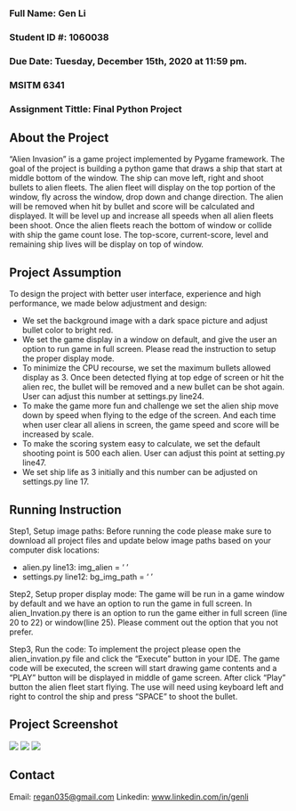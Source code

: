 <h3>Full Name: Gen Li</h3>
<h3>Student ID #: 1060038<br />
<h3>Due Date: Tuesday, December 15th, 2020 at 11:59 pm.</h3>
<h3>MSITM 6341</h3>
<h3>Assignment Tittle: Final Python Project </h3>

## About the Project
 “Alien Invasion” is a game project implemented by Pygame framework. The goal of the project is building a python game that draws a ship that start at middle bottom of the window. The ship can move left, right and shoot bullets to alien fleets. The alien fleet will display on the top portion of the window, fly across the window, drop down and change direction. The alien will be removed when hit by bullet and score will be calculated and displayed. It will be level up and increase all speeds when all alien fleets been shoot. Once the alien fleets reach the bottom of window or collide with ship the game count lose. The top-score, current-score, level and remaining ship lives will be display on top of window. 

 ## Project Assumption
 To design the project with better user interface, experience and high performance, we made below adjustment and design:
* We set the background image with a dark space picture and adjust bullet color to bright red. 
* We set the game display in a window on default, and give the user an option to run game in full screen. Please read the instruction to setup the proper display mode.
* To minimize the CPU recourse, we set the maximum bullets allowed display as 3. Once been detected flying at top edge of screen or hit the alien rec, the bullet will be removed and a new bullet can be shot again.  User can adjust this number at settings.py line24.   
* To make the game more fun and challenge we set the alien ship move down by speed when flying to the edge of the screen. And each time when user clear all aliens in screen, the game speed and score will be increased by scale.
* To make the scoring system easy to calculate, we set the default shooting point is 500 each alien. User can adjust this point at setting.py line47.
* We set ship life as 3 initially and this number can be adjusted on settings.py line 17.  

## Running Instruction
Step1, Setup image paths: Before running the code please make sure to download all project files and update below image paths based on your computer disk locations: 
* alien.py line13: img_alien = ‘ ’
* settings.py line12: bg_img_path = ‘ ’

Step2, Setup proper display mode: The game will be run in a game window by default and we have an option to run the game in full screen. In alien_Invation.py there is an option to run the game either in full screen (line 20 to 22) or window(line 25). Please comment out the option that you not prefer. 

Step3, Run the code: To implement the project please open the alien_invation.py file and click the “Execute” button in your IDE. The game code will be executed, the screen will start drawing game contents and a “PLAY” button will be displayed in middle of game screen. After click “Play” button the alien fleet start flying. The use will need using keyboard left and right to control the ship and press “SPACE” to shoot the bullet.   

## Project Screenshot
![](images/01.gif)
![](images/02.gif)
![](images/03.gif)

## Contact
Email: regan035@gmail.com
Linkedin: www.linkedin.com/in/genli